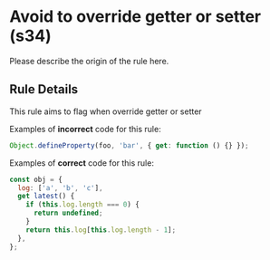# Avoid to override getter or setter (s34)

Please describe the origin of the rule here.

## Rule Details

This rule aims to flag when override getter or setter

Examples of **incorrect** code for this rule:

```js
Object.defineProperty(foo, 'bar', { get: function () {} });
```

Examples of **correct** code for this rule:

```js
const obj = {
  log: ['a', 'b', 'c'],
  get latest() {
    if (this.log.length === 0) {
      return undefined;
    }
    return this.log[this.log.length - 1];
  },
};
```
